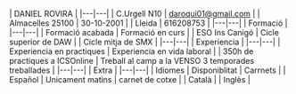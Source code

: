 | DANIEL ROVIRA  |
|---|---|
| C.Urgell N10  | daroqui01@gmail.com  |
| Almacelles 25100  | 30-10-2001  |
| Lleida  | 616208753  |
|---|---|
| Formació  |
|---|---|
| Formació acabada | Formació en curs  |
| ESO Ins Canigó   | Cicle superior de DAW  |
| Cicle mitja de SMX  |
|---|---|
| Experiencia  |
|---|---|
| Experiencia en practiques | Experiencia en vida laboral  |
| 350h de practiques a ICSOnline   | Treball al camp a la VENSO 3 temporades treballades  |
|---|---|
| Extra  |
|---|---|
| Idiomes  | Disponiblitat  | Carrnets  |
| Español  | Unicament matins  | carnet de cotxe  |
| Català  |
| Inglès  |
